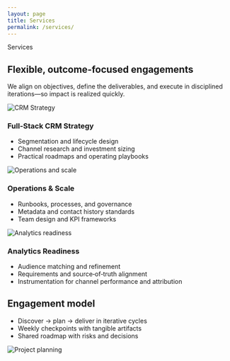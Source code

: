 ```yaml
---
layout: page
title: Services
permalink: /services/
---
```


<section class="section container">
  <div class="section-header">
    <span class="eyebrow">Services</span>
    <h2>Flexible, outcome‑focused engagements</h2>
    <p class="muted">We align on objectives, define the deliverables, and execute in disciplined iterations—so impact is realized quickly.</p>
  </div>
  <div class="grid grid-3">
    <article class="card">
      <div class="card-media">
        <img alt="CRM Strategy" src="https://images.unsplash.com/photo-1519389950473-47ba0277781c?q=80&w=1600&auto=format&fit=crop" />
      </div>
      <div class="card-body">
        <h3>Full‑Stack CRM Strategy</h3>
        <ul>
          <li>Segmentation and lifecycle design</li>
          <li>Channel research and investment sizing</li>
          <li>Practical roadmaps and operating playbooks</li>
        </ul>
      </div>
    </article>
    <article class="card">
      <div class="card-media">
        <img alt="Operations and scale" src="https://images.unsplash.com/photo-1556761175-129418cb2dfe?q=80&w=1600&auto=format&fit=crop" />
      </div>
      <div class="card-body">
        <h3>Operations & Scale</h3>
        <ul>
          <li>Runbooks, processes, and governance</li>
          <li>Metadata and contact history standards</li>
          <li>Team design and KPI frameworks</li>
        </ul>
      </div>
    </article>
    <article class="card">
      <div class="card-media">
        <img alt="Analytics readiness" src="https://images.unsplash.com/photo-1551281044-8c9478177256?q=80&w=1600&auto=format&fit=crop" />
      </div>
      <div class="card-body">
        <h3>Analytics Readiness</h3>
        <ul>
          <li>Audience matching and refinement</li>
          <li>Requirements and source‑of‑truth alignment</li>
          <li>Instrumentation for channel performance and attribution</li>
        </ul>
      </div>
    </article>
  </div>
</section>

<section class="section section-muted">
  <div class="container">
    <div class="media">
      <div class="media-body">
        <h2>Engagement model</h2>
        <ul>
          <li>Discover → plan → deliver in iterative cycles</li>
          <li>Weekly checkpoints with tangible artifacts</li>
          <li>Shared roadmap with risks and decisions</li>
        </ul>
      </div>
      <div class="media-image">
        <img alt="Project planning" src="https://images.unsplash.com/photo-1529336953121-a0ce23dba0c1?q=80&w=1600&auto=format&fit=crop" />
      </div>
    </div>
  </div>
</section>
